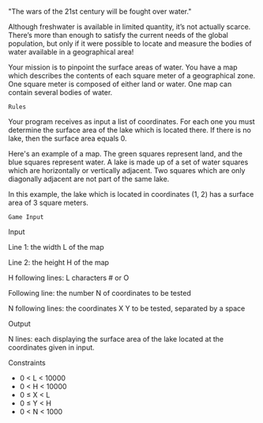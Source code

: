 "The wars of the 21st century will be fought over water."

Although freshwater is available in limited quantity, it’s not actually scarce. There’s more than enough to satisfy the current needs of the global population, but only if it were possible to locate and measure the bodies of water available in a geographical area!

Your mission is to pinpoint the surface areas of water. You have a map which describes the contents of each square meter of a geographical zone. One square meter is composed of either land or water. One map can contain several bodies of water.

 	Rules

Your program receives as input a list of coordinates. For each one you must determine the surface area of the lake which is located there. If there is no lake, then the surface area equals 0.

Here's an example of a map. The green squares represent land, and the blue squares represent water. A lake is made up of a set of water squares which are horizontally or vertically adjacent. Two squares which are only diagonally adjacent are not part of the same lake.

In this example, the lake which is located in coordinates (1, 2) has a surface area of 3 square meters.

 	Game Input

Input

Line 1: the width L of the map

Line 2: the height H of the map

H following lines: L characters # or O

Following line: the number N of coordinates to be tested

N following lines: the coordinates X Y to be tested, separated by a space

Output

N lines: each displaying the surface area of the lake located at the coordinates given in input.

Constraints
* 0 < L < 10000
* 0 < H < 10000
* 0 ≤ X < L
* 0 ≤ Y < H
* 0 < N < 1000